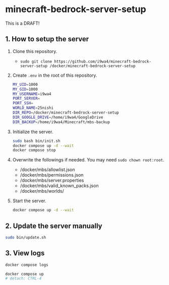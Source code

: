 # minecraft-bedrock-server-setup

This is a DRAFT!

## 1. How to setup the server

1. Clone this repository.
    - `sudo git clone https://github.com/i9wa4/minecraft-bedrock-server-setup /docker/minecraft-bedrock-server-setup`
1. Create `.env` in the root of this repository.

    ```sh
    MY_UID=1000
    MY_GID=1000
    MY_USERNAME=i9wa4
    PORT_SERVER=
    PORT_SSH=
    WORLD_NAME=25nishi
    DIR_REPO=/docker/minecraft-bedrock-server-setup
    DIR_GOOGLE_DRIVE=/home/i9wa4/GoogleDrive
    DIR_BACKUP=/home/i9wa4/Minecraft/mbs-backup
    ```

1. Initialize the server.

    ```sh
    sudo bash bin/init.sh
    docker compose up -d --wait
    docker compose stop
    ```

1. Overwrite the followings if needed. You may need `sudo chown root:root`.
    - /docker/mbs/allowlist.json
    - /docker/mbs/permissions.json
    - /docker/mbs/server.properties
    - /docker/mbs/valid_known_packs.json
    - /docker/mbs/worlds/

1. Start the server.

    ```sh
    docker compose up -d --wait
    ```

## 2. Update the server manually

```sh
sudo bin/update.sh
```

## 3. View logs

```sh
docker compose logs
```

```sh
docker compose up
# detach: CTRL-4
```
